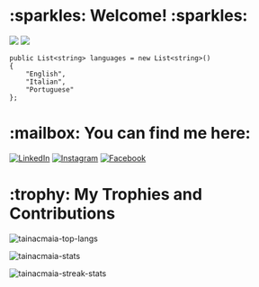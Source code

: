 <h1> :sparkles: Welcome! :sparkles: </h1>
<p>
<img src="https://img.shields.io/badge/Studying-Full Stack Web Development-blue" /> 
<img src="https://img.shields.io/badge/Country-Brazil-palevioletred" /> </br>
</p>

```
public List<string> languages = new List<string>() 
{
    "English", 
    "Italian",
    "Portuguese" 
};
```

<h1> :mailbox: You can find me here: </h1>
<p>
	<a href="https://www.linkedin.com/in/taina-maia-9aaa1a10a/"><img src="https://img.shields.io/badge/linkedin-%230A66C2.svg?style=plastic&logo=linkedin&logoColor=white" alt="LinkedIn"/></a>
	<a href="https://www.instagram.com/tainacmaia/"><img src="https://img.shields.io/badge/instagram-%23E4405F.svg?style=plastic&logo=instagram&logoColor=white" alt="Instagram"/></a>
	<a href="https://www.facebook.com/TainaCMaia"><img src="https://img.shields.io/badge/facebook-%231877F2.svg?style=plastic&logo=facebook&logoColor=white" alt="Facebook"/></a>
</p>

<h1> :trophy: My Trophies and Contributions </h1>
<p><img align="center" src="https://github-readme-stats.vercel.app/api/top-langs?username=tainacmaia&layout=compact&langs_count=7&theme=slateorange&title_color=B34DA0&icon_color=B34DA0&bg_color=02101F&border_color=323232" alt="tainacmaia-top-langs" /></p>
<p><img align="center" src="https://github-readme-stats.vercel.app/api?username=tainacmaia&show_icons=true&count_private=true&theme=slateorange&title_color=B34DA0&icon_color=B34DA0&bg_color=02101F&border_color=323232" alt="tainacmaia-stats" /></p>
<p><img align="center" src="https://github-readme-streak-stats.herokuapp.com?user=tainacmaia&theme=dark&background=02101F&border=323232&stroke=106AC4&ring=106AC4&fire=B34DA0&currStreakLabel=B34DA0" alt="tainacmaia-streak-stats" /></p>

<!--
Views do Perfil:
<p align="left"> <img src="https://komarev.com/ghpvc/?username=tainacmaia&label=Profile%20views&color=0e75b6&style=flat" alt="100rabhcsmc" /> </p>

**tainacmaia/tainacmaia** is a ✨ _special_ ✨ repository because its `README.md` (this file) appears on your GitHub profile.

Here are some ideas to get you started:

- 🔭 I’m currently working on ...
- 🌱 I’m currently learning ...
- 👯 I’m looking to collaborate on ...
- 🤔 I’m looking for help with ...
- 💬 Ask me about ...
- 📫 How to reach me: ...
- 😄 Pronouns: ...
- ⚡ Fun fact: ...
-->
